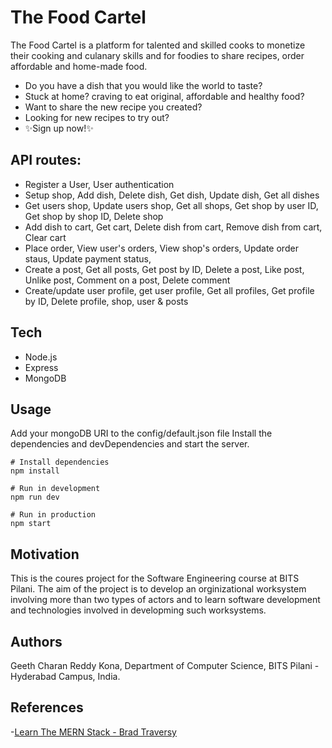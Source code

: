 # The Food Cartel

The Food Cartel is a platform for talented and skilled cooks to monetize their cooking and culanary skills and for foodies to share recipes, order affordable and home-made food.

- Do you have a dish that you would like the world to taste?
- Stuck at home? craving to eat original, affordable and healthy food?
- Want to share the new recipe you created?
- Looking for new recipes to try out?
- ✨Sign up now!✨

## API routes:

- Register a User, User authentication
- Setup shop, Add dish, Delete dish, Get dish, Update dish, Get all dishes
- Get users shop, Update users shop, Get all shops, Get shop by user ID, Get shop by shop ID, Delete shop
- Add dish to cart, Get cart, Delete dish from cart, Remove dish from cart, Clear cart
- Place order, View user's orders, View shop's orders, Update order staus, Update payment status,
- Create a post, Get all posts, Get post by ID, Delete a post, Like post, Unlike post, Comment on a post, Delete comment
- Create/update user profile, get user profile, Get all profiles, Get profile by ID, Delete profile, shop, user & posts

## Tech

- Node.js
- Express
- MongoDB

## Usage

Add your mongoDB URI to the config/default.json file
Install the dependencies and devDependencies and start the server.

```
# Install dependencies
npm install

# Run in development
npm run dev

# Run in production
npm start
```

## Motivation

This is the coures project for the Software Engineering course at BITS Pilani. The aim of the project is to develop an orginizational worksystem involving more than two types of actors and to learn software development and technologies involved in developming such worksystems.

## Authors

Geeth Charan Reddy Kona, Department of Computer Science, BITS Pilani - Hyderabad Campus, India.

## References

-[Learn The MERN Stack - Brad Traversy](https://www.youtube.com/playlist?list=PLillGF-RfqbbiTGgA77tGO426V3hRF9iE)

